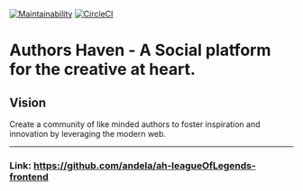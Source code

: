 [![Maintainability](https://api.codeclimate.com/v1/badges/77ce7e67dd95690d0d53/maintainability)](https://codeclimate.com/repos/5bb393994f6d9e035c007be0/maintainability)
[![CircleCI](https://circleci.com/gh/andela/ah-leagueOfLegends-frontend.svg?style=svg)](https://circleci.com/gh/andela/ah-leagueOfLegends-frontend)

Authors Haven - A Social platform for the creative at heart.
=======


## Vision
Create a community of like minded authors to foster inspiration and innovation
by leveraging the modern web.

---

### Link: https://github.com/andela/ah-leagueOfLegends-frontend